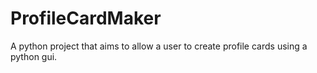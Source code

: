 # ProfileCardMaker
A python project that aims to allow a user to create profile cards using a python gui.
